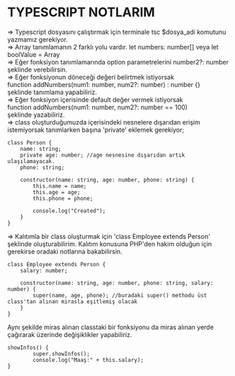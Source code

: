 # TYPESCRIPT NOTLARIM

=> Typescript dosyasını çalıştırmak için terminale tsc $dosya_adi komutunu yazmamız gerekiyor. <br>
=> Array tanımlamanın 2 farklı yolu vardır. let numbers: number[] veya let boolValue = Array<boolean> <br>
=> Eğer fonksiyon tanımlamarında option parametrelerini number2?: number şeklinde verebilirsin. <br>
=> Eğer fonksiyonun döneceği değeri belirtmek istiyorsak <br>
function addNumbers(num1: number, num2?: number) : number {} <br>
şeklinde tanımlama yapabiliriz. <br>
=> Eğer fonksiyon içerisinde default değer vermek istiyorsak <br>
function addNumbers(num1: number, num2?: number == 100) <br>
şeklinde yazabiliriz. <br>
=> class oluşturduğumuzda içerisindeki nesnelere dışarıdan erişim istemiyorsak tanımlarken başına 'private' eklemek gerekiyor;<br>
```
class Person {
    name: string;
    private age: number; //age nesnesine dışarıdan artık ulaşılamayacak.
    phone: string;

    constructor(name: string, age: number, phone: string) {
        this.name = name;
        this.age = age;
        this.phone = phone;

        console.log("Created");
    }
}
```
=> Kalıtımla bir class oluşturmak için 'class Employee extends Person' şeklinde oluşturabilirim. Kalıtım konusuna PHP'den hakim olduğun için gerekirse oradaki notlarına bakabilirsin.

```
class Employee extends Person {
    salary: number;

    constructor(name: string, age: number, phone: string, salary: number) {
        super(name, age, phone); //buradaki super() methodu üst class'tan alınan mirasla eşitlemiş olacak
    }
}
```
Aynı şekilde miras alınan classtaki bir fonksiyonu da miras alınan yerde çağırarak üzerinde değişiklikler yapabiliriz.
```
showInfos() {
        super.showInfos();
        console.log("Maaş:" + this.salary);
}
```